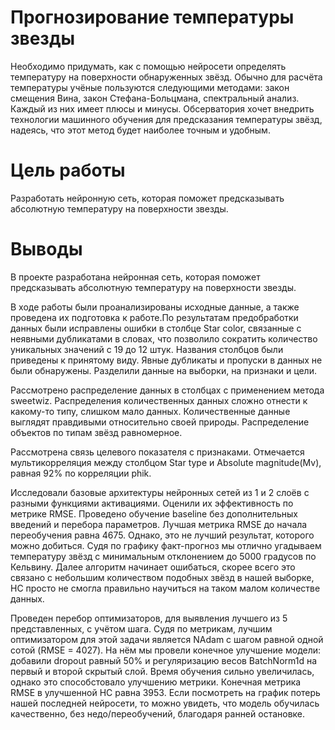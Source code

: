 # Прогнозирование температуры звезды
Необходимо придумать, как с помощью нейросети определять температуру на поверхности обнаруженных звёзд. Обычно для расчёта температуры учёные пользуются следующими методами: закон смещения Вина, закон Стефана-Больцмана, спектральный анализ. Каждый из них имеет плюсы и минусы. Обсерватория хочет внедрить технологии машинного обучения для предсказания температуры звёзд, надеясь, что этот метод будет наиболее точным и удобным.

# Цель работы
Разработать нейронную сеть, которая поможет предсказывать абсолютную температуру на поверхности звезды.

# Выводы
В проекте разработана нейронная сеть, которая поможет предсказывать абсолютную температуру на поверхности звезды.

В ходе работы были проанализированы исходные данные, а также проведена их подготовка к работе.По результатам предобработки данных были исправлены ошибки в столбце Star color, связанные с неявными дубликатами в словах, что позволило сократить количество уникальных значений с 19 до 12 штук. Названия столбцов были приведены к принятому виду. Явные дубликаты и пропуски в данных не были обнаружены. Разделили данные на выборки, на признаки и цели.

Рассмотрено распределение данных в столбцах с применением метода sweetwiz. Распределения количественных данных сложно отнести к какому-то типу, слишком мало данных. Количественные данные выглядят правдивыми относительно своей природы.
Распределение объектов по типам звёзд равномерное.

Рассмотрена связь целевого показателя с признаками. Отмечается мультикорреляция между столбцом Star type и Absolute magnitude(Mv), равная 92% по корреляции phik.

Исследовали базовые архитектуры нейронных сетей из 1 и 2  слоёв с разными функциями активациями. Оценили их эффективность по метрике RMSE. Проведено обучение baseline без дополнительных введений и перебора параметров. Лучшая метрика RMSE до начала переобучения равна 4675. Однако, это не лучший результат, которого можно добиться. Судя по графику факт-прогноз мы отлично угадываем температуру звёзд с минимальным отклонением до 5000 градусов по Кельвину. Далее алгоритм начинает ошибаться, скорее всего это связано с небольшим количеством подобных звёзд в нашей выборке, НС просто не смогла правильно научиться на таком малом количестве данных.

Проведен перебор оптимизаторов, для выявления лучшего из 5 представленных, с учётом шага. Судя по метрикам, лучшим оптимизатором для этой задачи является NAdam с шагом равной одной сотой (RMSE = 4027). На нём мы провели конечное улучшение модели: добавили dropout равный 50% и регуляризацию весов BatchNorm1d на первый и второй скрытый слой. Время обучения сильно увеличилась, однако это способстовало улучшению метрики. Конечная метрика RMSE в улучшенной НС равна 3953. Если посмотреть на график потерь нашей последней нейросети, то можно увидеть, что модель обучилась качественно, без недо/переобучений, благодаря ранней остановке.


